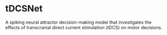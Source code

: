 # tDCSNet
A spiking neural attractor decision-making model that investigates the effects of transcranial direct current stimulation (tDCS) on motor decisions.
